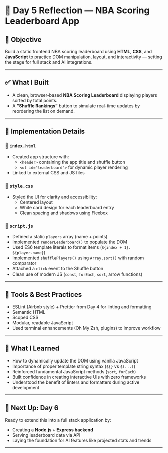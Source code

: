 # 🏀 Day 5 Reflection — NBA Scoring Leaderboard App

## 🎯 Objective
Build a static frontend NBA scoring leaderboard using **HTML**, **CSS**, and **JavaScript** to practice DOM manipulation, layout, and interactivity — setting the stage for full stack and AI integrations.

---

## ✅ What I Built
- A clean, browser-based **NBA Scoring Leaderboard** displaying players sorted by total points.
- A **“Shuffle Rankings”** button to simulate real-time updates by reordering the list on demand.

---

## 🔧 Implementation Details

### 📄 `index.html`
- Created app structure with:
  - `<header>` containing the app title and shuffle button
  - `<ul id="leaderboard">` for dynamic player rendering
- Linked to external CSS and JS files

### 🎨 `style.css`
- Styled the UI for clarity and accessibility:
  - Centered layout
  - White card design for each leaderboard entry
  - Clean spacing and shadows using Flexbox

### 🧠 `script.js`
- Defined a static `players` array (name + points)
- Implemented `renderLeaderboard()` to populate the DOM
- Used ES6 template literals to format items (`${index + 1}. ${player.name}`)
- Implemented `shufflePlayers()` using `Array.sort()` with random comparator
- Attached a `click` event to the Shuffle button
- Clean use of modern JS (`const`, `forEach`, `sort`, arrow functions)

---

## 🧪 Tools & Best Practices
- ESLint (Airbnb style) + Prettier from Day 4 for linting and formatting
- Semantic HTML
- Scoped CSS
- Modular, readable JavaScript
- Used terminal enhancements (Oh My Zsh, plugins) to improve workflow

---

## 🧠 What I Learned
- How to dynamically update the DOM using vanilla JavaScript
- Importance of proper template string syntax (`${}` vs `$(...)`)
- Reinforced fundamental JavaScript methods (`sort`, `forEach`)
- Built confidence in creating interactive UIs with zero frameworks
- Understood the benefit of linters and formatters during active development

---

## 🚀 Next Up: Day 6
Ready to extend this into a full stack application by:
- Creating a **Node.js + Express backend**
- Serving leaderboard data via API
- Laying the foundation for AI features like projected stats and trends

---
